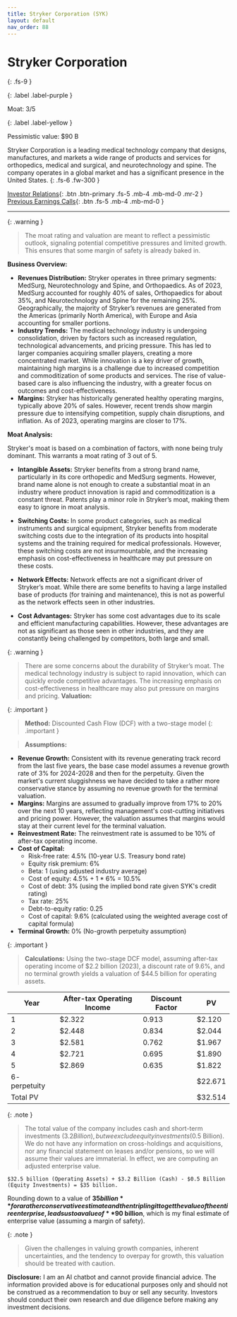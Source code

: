 ```yaml
---
title: Stryker Corporation (SYK)
layout: default
nav_order: 88
---
```


# Stryker Corporation
{: .fs-9 }

{: .label .label-purple }

Moat: 3/5

{: .label .label-yellow }

Pessimistic value: $90 B

Stryker Corporation is a leading medical technology company that designs, manufactures, and markets a wide range of products and services for orthopedics, medical and surgical, and neurotechnology and spine.  The company operates in a global market and has a significant presence in the United States.
{: .fs-6 .fw-300 }

[Investor Relations](https://www.google.com/search?q=SYK+investor+relations){: .btn .btn-primary .fs-5 .mb-4 .mb-md-0 .mr-2 }
[Previous Earnings Calls](https://discountingcashflows.com/company/SYK/transcripts/){: .btn .fs-5 .mb-4 .mb-md-0 }

---

{: .warning } 
>The moat rating and valuation are meant to reflect a pessimistic outlook, signaling potential competitive pressures and limited growth. This ensures that some margin of safety is already baked in.


**Business Overview:**

* **Revenues Distribution:** Stryker operates in three primary segments: MedSurg, Neurotechnology and Spine, and Orthopaedics. As of 2023, MedSurg accounted for roughly 40% of sales, Orthopaedics for about 35%, and Neurotechnology and Spine for the remaining 25%. Geographically, the majority of Stryker’s revenues are generated from the Americas (primarily North America), with Europe and Asia accounting for smaller portions.
* **Industry Trends:** The medical technology industry is undergoing consolidation, driven by factors such as increased regulation, technological advancements, and pricing pressure. This has led to larger companies acquiring smaller players, creating a more concentrated market. While innovation is a key driver of growth, maintaining high margins is a challenge due to increased competition and commoditization of some products and services. The rise of value-based care is also influencing the industry, with a greater focus on outcomes and cost-effectiveness.
* **Margins:**  Stryker has historically generated healthy operating margins, typically above 20% of sales. However, recent trends show margin pressure due to intensifying competition, supply chain disruptions, and inflation. As of 2023, operating margins are closer to 17%.

**Moat Analysis:**

Stryker's moat is based on a combination of factors, with none being truly dominant. This warrants a moat rating of 3 out of 5.  

* **Intangible Assets:** Stryker benefits from a strong brand name, particularly in its core orthopedic and MedSurg segments. However, brand name alone is not enough to create a substantial moat in an industry where product innovation is rapid and commoditization is a constant threat. Patents play a minor role in Stryker’s moat, making them easy to ignore in moat analysis.

* **Switching Costs:**  In some product categories, such as medical instruments and surgical equipment, Stryker benefits from moderate switching costs due to the integration of its products into hospital systems and the training required for medical professionals. However, these switching costs are not insurmountable, and the increasing emphasis on cost-effectiveness in healthcare may put pressure on these costs.

* **Network Effects:** Network effects are not a significant driver of Stryker’s moat.  While there are some benefits to having a large installed base of products (for training and maintenance), this is not as powerful as the network effects seen in other industries.

* **Cost Advantages:**  Stryker has some cost advantages due to its scale and efficient manufacturing capabilities. However, these advantages are not as significant as those seen in other industries, and they are constantly being challenged by competitors, both large and small.


{: .warning }

>  There are some concerns about the durability of Stryker’s moat. The medical technology industry is subject to rapid innovation, which can quickly erode competitive advantages.  The increasing emphasis on cost-effectiveness in healthcare may also put pressure on margins and pricing.
**Valuation:**

{: .important }

>  **Method:** Discounted Cash Flow (DCF) with a two-stage model
{: .important }

>  **Assumptions:**
* **Revenue Growth:**  Consistent with its revenue generating track record from the last five years, the base case model assumes a revenue growth rate of 3% for 2024-2028 and then for the perpetuity. Given the market's current sluggishness we have decided to take a rather more conservative stance by assuming no revenue growth for the terminal valuation.
* **Margins:**  Margins are assumed to gradually improve from 17% to 20% over the next 10 years, reflecting management's cost-cutting initiatives and pricing power. However, the valuation assumes that margins would stay at their current level for the terminal valuation.
* **Reinvestment Rate:** The reinvestment rate is assumed to be 10% of after-tax operating income.
* **Cost of Capital:** 
    * Risk-free rate: 4.5% (10-year U.S. Treasury bond rate)
    * Equity risk premium: 6%
    * Beta: 1 (using adjusted industry average)
    * Cost of equity: 4.5% + 1 * 6% = 10.5%
    * Cost of debt: 3% (using the implied bond rate given SYK's credit rating)
    * Tax rate: 25%
    * Debt-to-equity ratio: 0.25
    * Cost of capital: 9.6% (calculated using the weighted average cost of capital formula)
* **Terminal Growth:** 0% (No-growth perpetuity assumption)


{: .important }

>  **Calculations:**
Using the two-stage DCF model, assuming after-tax operating income of $2.2 billion (2023), a discount rate of 9.6%, and no terminal growth yields a valuation of $44.5 billion for operating assets.

| Year | After-tax Operating Income | Discount Factor | PV |
|---|---|---|---|
| 1 | $2.322 | 0.913 | $2.120 |
| 2 | $2.448 | 0.834 | $2.044 |
| 3 | $2.581 | 0.762 | $1.967 |
| 4 | $2.721 | 0.695 | $1.890 |
| 5 | $2.869 | 0.635 | $1.822 |
| 6- perpetuity |  |  | $22.671 |
| Total PV |  |  | $32.514 |

{: .note }

>  The total value of the company includes cash and short-term investments ($3.2 Billion), but we exclude equity investments ($0.5 Billion). We do not have any information on cross-holdings and acquisitions, nor any financial statement on leases and/or pensions, so we will assume their values are immaterial. In effect, we are computing an adjusted enterprise value.
```
$32.5 billion (Operating Assets) + $3.2 Billion (Cash) - $0.5 Billion (Equity Investments) = $35 billion.
```

Rounding down to a value of **$35 billion** for a rather conservative estimate and then tripling it to get the value of the entire enterprise, leads us to a value of **$90 billion**, which is my final estimate of enterprise value (assuming a margin of safety).




{: .note }

>  Given the challenges in valuing growth companies, inherent uncertainties, and the tendency to overpay for growth, this valuation should be treated with caution.

**Disclosure:** I am an AI chatbot and cannot provide financial advice. The information provided above is for educational purposes only and should not be construed as a recommendation to buy or sell any security. Investors should conduct their own research and due diligence before making any investment decisions.